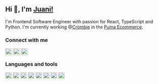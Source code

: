 ## Hi 🤙, I'm [Juani!](https://juanidls.dev)
I'm Frontend Software Engineer with passion for React, TypeScript and Python. I'm currently working @[Crombie](https://crombie.dev) in the [Puma Ecommerce](https://us.puma.com/us/en).


### Connect with me
<a href="https://www.linkedin.com/in/juandelossantosdeveloper/">
<img align="left" alt="Juan De los Santos LinkedIn" width="22px" src="https://icongr.am/fontawesome/linkedin.svg?size=128&color=70c8ff" />
</a>
<a href="https://x.com/JuanDls01">
<img align="left" alt="Juan De los Santos Twitter" width="22px" src="https://icongr.am/fontawesome/twitter.svg?size=128&color=70c8ff" />
</a>
<a href="https://www.instagram.com/juanidls/">
<img align="left" alt="Juan De los Santos Instagram" width="22px" src="https://icongr.am/fontawesome/instagram.svg?size=128&color=70c8ff" />
</a>

<br/>

### Languages and tools

<code><img width="20" src="https://raw.githubusercontent.com/marwin1991/profile-technology-icons/refs/heads/main/icons/javascript.png" alt="JavaScript" title="JavaScript"/></code>
<code><img width="20" src="https://raw.githubusercontent.com/marwin1991/profile-technology-icons/refs/heads/main/icons/typescript.png" alt="TypeScript" title="TypeScript"/></code>
<code><img width="20" src="https://raw.githubusercontent.com/marwin1991/profile-technology-icons/refs/heads/main/icons/react.png" alt="React" title="React"/></code>
<code><img width="20" src="https://raw.githubusercontent.com/marwin1991/profile-technology-icons/refs/heads/main/icons/next_js.png" alt="Next.js" title="Next.js"/></code>
<code><img width="20" src="https://raw.githubusercontent.com/marwin1991/profile-technology-icons/refs/heads/main/icons/node_js.png" alt="Node.js" title="Node.js"/></code>
<code><img width="20" src="https://raw.githubusercontent.com/marwin1991/profile-technology-icons/refs/heads/main/icons/python.png" alt="Python" title="Python"/></code>
<code><img width="20" src="https://raw.githubusercontent.com/marwin1991/profile-technology-icons/refs/heads/main/icons/aws.png" alt="AWS" title="AWS"/></code>
<code><img width="20" src="https://raw.githubusercontent.com/marwin1991/profile-technology-icons/refs/heads/main/icons/gcp.png" alt="GCP" title="GCP"/></code>
